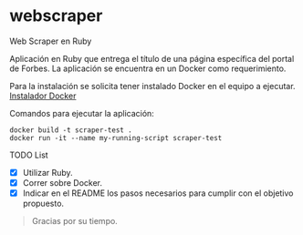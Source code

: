 # webscraper
Web Scraper en Ruby

Aplicación en Ruby que entrega el título de una página específica del portal de Forbes. 
La aplicación se encuentra en un Docker como requerimiento.

Para la instalación se solicita tener instalado Docker en el equipo a ejecutar. [Instalador Docker](https://docs.docker.com/get-docker/)

Comandos para ejecutar la aplicación:
```
docker build -t scraper-test .
docker run -it --name my-running-script scraper-test
```


TODO List
- [x] Utilizar Ruby.
- [x] Correr sobre Docker.
- [x] Indicar en el README los pasos necesarios para cumplir con el objetivo propuesto.

> Gracias por su tiempo.
